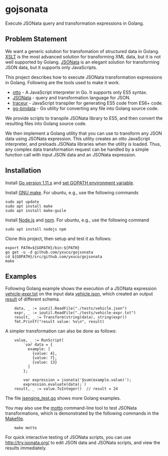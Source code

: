 # gojsonata
Execute JSONata query and transformation expressions in Golang.

## Problem Statement
We want a generic solution for transfomation of structured data in Golang.  [XSLT](https://www.w3.org/TR/xslt-30/) is the most advanced solution for transforming XML data, but it is not well supported by Golang.  [JSONata](http://jsonata.org/) is an elegant solution for transforming JSON data, but it supports only JavaScripts.

This project describes how to execute JSONata transformation expressions in Golang.  Following are the tools used to make it work.
* [otto](https://github.com/robertkrimen/otto) - A JavaScript interpreter in Go.  It supports only ES5 syntax.
* [JSONata](https://github.com/jsonata-js/jsonata) - query and transformation language for JSON.
* [traceur](https://github.com/google/traceur-compiler) - JavaScript transpiler for generating ES5 code from ES6+ code.
* [go-bindata](https://github.com/jteeuwen/go-bindata) - Go utility for converting any file into Golang source code.

We provide scripts to transpile JSONata library to ES5, and then convert the resulting files into Golang source code.

We then implement a Golang utility that you can use to transform any JSON data using JSONata expression.  This utility creates an otto JavaScript interpreter, and preloads JSONata libraries when the utility is loaded.  Thus, any complex data transformation request can be handled by a simple function call with input JSON data and an JSONata expression.

## Installation
Install [Go version 1.11.x](https://golang.org/doc/install) and [set GOPATH environment variable](https://golang.org/doc/code.html#GOPATH).

Install [GNU make](https://www.gnu.org/software/make/). For ubuntu, e.g., use the following commands
```
sudo apt update
sudo apt install make
sudo apt install make-guile
```

Install [Node.js](https://nodejs.org/en/) and [npm](https://www.npmjs.com/).  For ubuntu, e.g., use the following command
```
sudo apt install nodejs npm
```

Clone this project, then setup and test it as follows:
```
export PATH=${GOPATH}/bin:${PATH}
go get -u -d github.com/yxuco/gojsonata
cd ${GOPATH}/src/github.com/yxuco/gojsonata
make
```

## Examples

Following Golang example shows the execution of a JSONata expression [vehicle-expr.txt](https://github.com/yxuco/gojsonata/tree/master/tests/vehicle-expr.txt) on the input data [vehicle.json](https://github.com/yxuco/gojsonata/tree/master/tests/vehicle.json), which created an output [result](https://github.com/yxuco/gojsonata/tree/master/tests/result-pretty.json) of different schema.
```
	data, _ := ioutil.ReadFile("./tests/vehicle.json")
	expr, _ := ioutil.ReadFile("./tests/vehicle-expr.txt")
	result, _ := Transform(string(data), string(expr))
	fmt.Printf("result value: %s\n", result)
```

A simpler transformation can also be done as follows:
```
	value, _ := RunScript(
		`var data = {
		  example: [
		    {value: 4},
		    {value: 7},
		    {value: 13}
		  ]
	    };
	  
	    var expression = jsonata('$sum(example.value)');
	    expression.evaluate(data);`)
	result, _ := value.ToInteger()  // result = 24
```

The file [jsengine_test.go](https://github.com/yxuco/gojsonata/blob/master/jsengine_test.go) shows more Golang examples.

You may also use the [motto](https://github.com/ddliu/motto) command-line tool to test JSONata transformations, which is demonstrated by the following commands in the [Makefile](https://github.com/yxuco/gojsonata/blob/master/Makefile).
```
    make motto
```

For quick interactive testing of JSONata scripts, you can use http://try.jsonata.org/ to edit JSON data and JSONata scripts, and view the results immediately. 